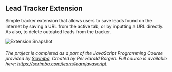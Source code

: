 ## Lead Tracker Extension

Simple tracker extension that allows users to save leads found on the internet by saving a URL from the active tab, or by inputting a URL directly. As also, to delete outdated leads from the tracker.

![Extension Snapshot](https://user-images.githubusercontent.com/79474744/158037266-8917bee2-9488-4c3e-97cc-c053cbd6d527.PNG)

###### *The project is completed as a part of the JavaScript Programming Course provided by [Scrimba](https://scrimba.com). Created by Per Harald Borgen. Full course is available here: https://scrimba.com/learn/learnjavascript.*
